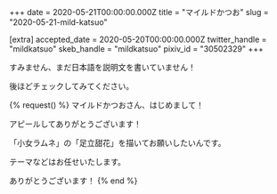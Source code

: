 +++
date = 2020-05-21T00:00:00.000Z
title = "マイルドかつお"
slug = "2020-05-21-mild-katsuo"

[extra]
accepted_date = 2020-05-20T00:00:00.000Z
twitter_handle = "mildkatsuo"
skeb_handle = "mildkatsuo"
pixiv_id = "30502329"
+++

すみません、まだ日本語を説明文を書いていません！

後ほどチェックしてみてください。

{% request() %}
マイルドかつおさん、はじめまして！

アピールしてありがとうございます！

「小女ラムネ」の「足立甜花」を描いてお願いしたいんです。

テーマなどはお任せいたします。

ありがとうございます！
{% end %}
